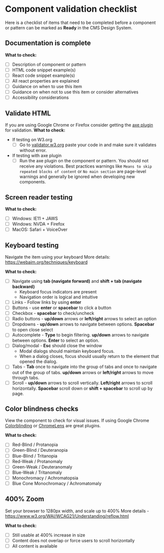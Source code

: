 # Component validation checklist

Here is a checklist of items that need to be completed before a component or pattern can be marked as **Ready** in the CMS Design System.

## Documentation is complete

**What to check:**
- [ ] Description of component or pattern
- [ ] HTML code snippet example(s)
- [ ] React code snippet example(s)
- [ ] All react properties are explained
- [ ] Guidance on when to use this item
- [ ] Guidance on when not to use this item or consider alternatives
- [ ] Accessibility considerations

## Validate HTML
If you are using Google Chrome or Firefox consider getting the [axe plugin](https://www.deque.com/axe) for validation.
**What to check:**
- If testing on W3.org
  - [ ] Go to [validator.w3.org](https://validator.w3.org/#validate_by_input) paste your code in and make sure it validates without error.
- If testing with axe plugin
  - [ ] Run the axe plugin on the component or pattern. You should not receive any violations. Best practices warnings like `Means to skip repeated blocks of content` or `No main section` are page-level warnings and generally be ignored when developing new components.  

## Screen reader testing

**What to check:**
- [ ] Windows: IE11 + JAWS
- [ ] Windows: NVDA + Firefox
- [ ] MacOS: Safari + VoiceOver

## Keyboard testing
Navigate the item using your keyboard
More details: https://webaim.org/techniques/keyboard

**What to check:**
- [ ] Navigate using **tab (navigate forward)** and **shift + tab (navigate backward)**
  - Keyboard focus indicators are present
  - Navigation order is logical and intuitive
- [ ] Links - Follow links by using **enter**
- [ ] Buttons - use **enter** or **spacebar** to click a button
- [ ] Checkbox - **spacebar** to check/uncheck
- [ ] Radio buttons - **up/down** arrows or **left/right** arrows to select an option
- [ ] Dropdowns - **up/down** arrows to navigate between options. **Spacebar** to open close select
- [ ] Autocomplete - **Type** to begin filtering. **up/down** arrows to navigate between options. **Enter** to select an option.
- [ ] Dialog/modal - **Esc** should close the window
  - Modal dialogs should maintain keyboard focus.
  - When a dialog closes, focus should usually return to the element that opened the dialog.
- [ ] Tabs - **Tab** once to navigate into the group of tabs and once to navigate out of the group of tabs. **up/down** arrows or **left/right** arrows to move through tabs.
- [ ] Scroll - **up/down** arrows to scroll vertically. **Left/right** arrows to scroll horizontally. **Spacebar** scroll down or **shift + spacebar** to scroll up by page.

## Color blindness checks
View the component to check for visual issues. If using Google Chrome [Colorblinding](https://chrome.google.com/webstore/detail/colorblinding/dgbgleaofjainknadoffbjkclicbbgaa?hl=en) or [ChromeLens](https://chrome.google.com/webstore/detail/chromelens/idikgljglpfilbhaboonnpnnincjhjkd/related?hl=en) are great plugins.

**What to check:**
- [ ] Red-Blind / Protanopia
- [ ] Green-Blind / Deuteranopia
- [ ] Blue-Blind / Tritanopia
- [ ] Red-Weak / Protanomaly
- [ ] Green-Weak / Deuteranomaly
- [ ] Blue-Weak / Tritanomaly
- [ ] Monochromacy / Achromatopsia
- [ ] Blue Cone Monochromacy / Achromatomaly

## 400% Zoom
Set your browser to 1280px width, and scale up to 400%
More details - https://www.w3.org/WAI/WCAG21/Understanding/reflow.html

**What to check:**
- [ ] Still usable at 400% increase in size
- [ ] Content does not overlap or force users to scroll horizontally
- [ ] All content is available
